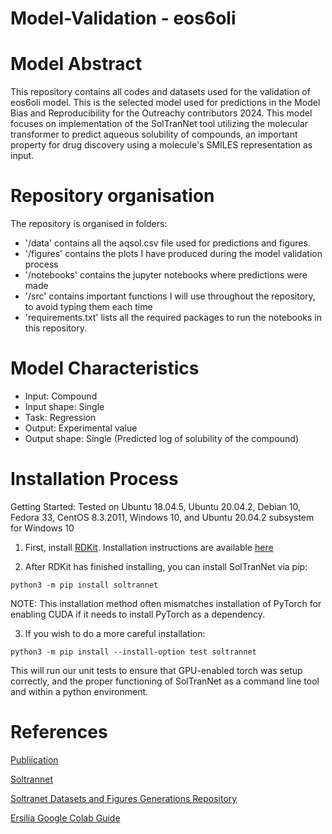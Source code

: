 # Model-Validation - eos6oli

# Model Abstract
This repository contains all codes and datasets used for the validation of eos6oli model. This is the selected model used for predictions in the Model Bias and Reproducibility for the Outreachy contributors 2024. 
This model focuses on implementation of the SolTranNet tool utilizing the molecular transformer to predict aqueous solubility of compounds, an important property for drug discovery using a molecule's SMILES representation as input.

# Repository organisation
The repository is organised in folders:
- '/data' contains all the aqsol.csv file used for predictions and figures.
- '/figures' contains the plots I have produced during the model validation process
- '/notebooks' contains the jupyter notebooks where predictions were made
- '/src' contains important functions I will use throughout the repository, to avoid typing them each time
- 'requirements.txt' lists all the required packages to run the notebooks in this repository.

# Model Characteristics
- Input: Compound
- Input shape: Single
- Task: Regression
- Output: Experimental value
- Output shape: Single (Predicted log of solubility of the compound)

# Installation Process
Getting Started:
Tested on Ubuntu 18.04.5, Ubuntu 20.04.2, Debian 10, Fedora 33, CentOS 8.3.2011, Windows 10, and Ubuntu 20.04.2 subsystem for Windows 10

1. First, install [RDKit](https://github.com/rdkit/rdkit). Installation instructions are available [here](https://github.com/rdkit/rdkit/blob/master/Docs/Book/Install.md)

2. After RDKit has finished installing, you can install SolTranNet via pip:
```
python3 -m pip install soltrannet
```
NOTE: This installation method often mismatches installation of PyTorch for enabling CUDA if it needs to install PyTorch as a dependency.

3. If you wish to do a more careful installation:
```
python3 -m pip install --install-option test soltrannet
```
This will run our unit tests to ensure that GPU-enabled torch was setup correctly, and the proper functioning of SolTranNet as a command line tool and within a python environment.


# References
[Publiication](https://pubs.acs.org/doi/10.1021/acs.jcim.1c00331)

[Soltrannet](https://github.com/gnina/SolTranNet)

[Soltranet Datasets and Figures Generations Repository](https://github.com/francoep/SolTranNet_paper)

[Ersilia Google Colab Guide](https://github.com/ersilia-os/ersilia/blob/master/notebooks/ersilia-on-colab.ipynb)
